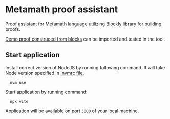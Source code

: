 # Metamath proof assistant

   Proof assistant for Metamath language utilizing Blockly library for building proofs.
   
   [Demo proof construced from blocks](public/demo0.th1.json) can be imported and tested in the tool.


## Start application

Install correct version of NodeJS by running following command.
It will take Node version specified in [.nvmrc file](.nvmrc).
   
      nvm use

Start application by running command:

      npx vite

Application will be available on port `3000` of your local machine.

